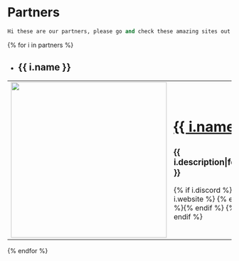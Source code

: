 <link href='https://unpkg.com/boxicons@2.0.9/css/boxicons.min.css' rel='stylesheet'>

# Partners

```python
Hi these are our partners, please go and check these amazing sites out!
```

{% for i in partners %}
- ## __{{ i.name }}__
<table {% if i.shadow %}style="box-shadow: 5px 5px 5px 5px {{i.shadow}};"{% endif %}>
  <tr>
    <td><img src="{{ i.logo or i.profile_logo }}" loading="lazy" width="350px" {% if not i.no_round %}style="border-radius: 50%;"{% endif %}></td>
    <td>
    <a title="{{ i.name }}" href="{{ i.website }}" target="_blank"><h1><strong>{{ i.name }}</strong></h1></a>
    <h3>{{ i.description|format_description }}</h3>
    {% if i.discord %}
    <a title="{{ i.name|capitalize }} Discord" href="{{ i.discord }}" target="_blank"><i class='bx bxl-discord' style="font-size: 40px; color: #5865F2;"></i></a>
    {% endif %}
    {% if i.website %}
    <a title="{{ i.name|capitalize }} Website" href="{{ i.website }}" target="_blank"><i class='bx bx-globe' style="font-size: 40px;"></i></a>
    {% endif %}
    {% if i.invite %}<a title="{{ i.name }} Invite Link" href="{{ i.invite }}" target="_blank"><i class='bx bx-link' style="font-size: 40px;"></i></a>{% endif %}
    {% if i.twitter %}<a title="{{ i.name }} Twitter Account" href="{{ i.twitter }}" target="_blank"><i class='bx bxl-twitter' style="font-size: 40px; color: #00acee;"></i></a>{% endif %}
    </td>
  </tr>
</table>
{% endfor %}



<script src="https://unpkg.com/boxicons@2.0.9/dist/boxicons.js"></script>

